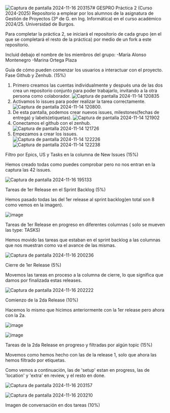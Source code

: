 ![Captura de pantalla 2024-11-16 203157](https://github.com/user-attachments/assets/1360b01f-b26b-4f99-b092-c050c4e2ac54)# GESPRO Práctica 2 (Curso 2024-2025)
Repositorio a emplear por los alumnos de la asignatura de Gestión de Proyectos (3º de G. en Ing. Informática) en el curso académico 2024/25. Universidad de Burgos.

Para completar la práctica 2, se iniciará el repositorio de cada grupo (en el que se completará el resto de la práctica) por medio de un fork a este repositorio.

Incluid debajo el nombre de los miembros del grupo:
-María Alonso Montenegro
-Marina Ortega Plaza

Guía de cómo pueden comenzar los usuarios a interactuar con el proyecto. Fase Github y Zenhub. (15%)
1. Primero creamos las cuentas individualmente y después una de las dos crea un repositorio conjunto para poder trabajarlo, invitando a la otra persona como colaborador.
   ![Captura de pantalla 2024-11-14 120835](https://github.com/user-attachments/assets/7c877802-e2d6-4d9d-b463-78645187cd27)
2. Activamos lo issues para poder realizar la tarea correctamente.
   ![Captura de pantalla 2024-11-14 120800](https://github.com/user-attachments/assets/1266efe4-9aad-4e37-908c-1555cedf11ee).
3. De esta pantalla, podemos crear nuevos issues, milestones(fechas de entrega) y labels(etiquetas).
   ![Captura de pantalla 2024-11-14 121902](https://github.com/user-attachments/assets/c84aa488-a352-49d6-9bc0-00ccb649f1e7)
4. Conectamos el github con el zenhub.
   ![Captura de pantalla 2024-11-14 121726](https://github.com/user-attachments/assets/715bdc26-ba01-488a-95bf-80c3b2a266e7)
5. Empezamos a crear los issues.
   ![Captura de pantalla 2024-11-14 122226](https://github.com/user-attachments/assets/365843c7-ed63-4fde-a080-c8a946523597)
   ![Captura de pantalla 2024-11-14 122238](https://github.com/user-attachments/assets/d1b6350a-b4b8-44df-a21c-ad1de18fe1e2)

Filtro por Epics, US y Tasks en la columna de New Issues (15%)

Hemos creado todas como puedes comprobar pero no nos entran en la captura las 42 issues.

   ![Captura de pantalla 2024-11-16 195133](https://github.com/user-attachments/assets/64ff5334-e463-40b9-8a13-6d5e2496cdf5)

Tareas de 1er Release en el Sprint Backlog (5%)

Hemos pasado todas las del 1er release al sprint backlog(en total son 8 como vemos en la imagen).
  
   ![image](https://github.com/user-attachments/assets/af7797a5-9eef-48d0-80ec-37f573362d18)

Tareas de 1er Release en progreso en diferentes columnas ( solo se mueven las type: TASKS) 

Hemos movido las tareas que estaban en el sprint backlog a las columnas que nos muestran como va el avance de las mismas.

   ![Captura de pantalla 2024-11-16 200236](https://github.com/user-attachments/assets/a056ce1c-dd32-44c9-937a-3d2959af3c05)

Cierre de 1er Release (5%)

Movemos las tareas en proceso a la columna de cierre, lo que significa que damos por finalizada estas releases.

   ![Captura de pantalla 2024-11-16 202222](https://github.com/user-attachments/assets/df2a663a-6685-4dae-b181-a7338c7a1912)

Comienzo de la 2da Release (10%)

Hacemos lo mismo que hicimos anteriormente con la 1er release pero ahora con la 2a.

   ![image](https://github.com/user-attachments/assets/24e63ebe-fb4d-4b30-ba3f-890a4368f05b)

   ![image](https://github.com/user-attachments/assets/bc42599b-9d6b-466d-bfb4-a366f6d0713c)

Tareas de la 2da Release en progreso y filtradas por algún topic (15%)

Movemos como hemos hecho con las de la release 1, solo que ahora las hemos filtrado por etiquetas.

Como vemos a continuación, las de 'setup' estan en progress, las de 'location' y 'extra' en review, y el resto en done.


   ![Captura de pantalla 2024-11-16 203157](https://github.com/user-attachments/assets/66ef96b3-b9ec-4856-87f0-9e26876ed38c)

   ![Captura de pantalla 2024-11-16 203210](https://github.com/user-attachments/assets/2026e76b-2fa5-451b-87a9-09d8f4d40bdd)


Imagen de conversación en dos tareas (10%)


